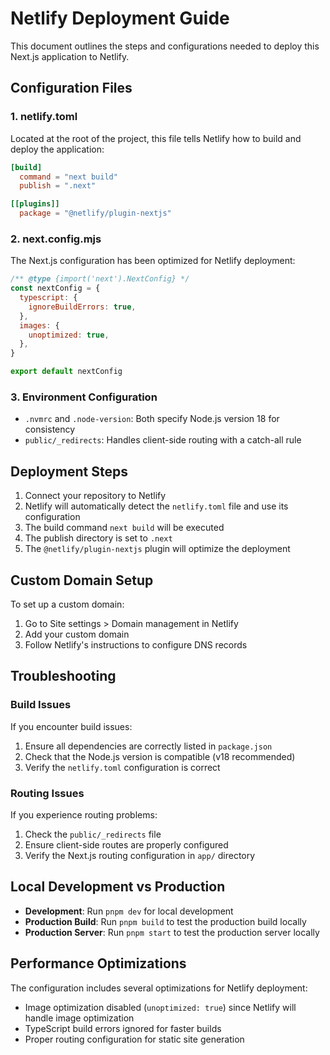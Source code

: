 # Netlify Deployment Guide

This document outlines the steps and configurations needed to deploy this Next.js application to Netlify.

## Configuration Files

### 1. netlify.toml
Located at the root of the project, this file tells Netlify how to build and deploy the application:

```toml
[build]
  command = "next build"
  publish = ".next"

[[plugins]]
  package = "@netlify/plugin-nextjs"
```

### 2. next.config.mjs
The Next.js configuration has been optimized for Netlify deployment:

```javascript
/** @type {import('next').NextConfig} */
const nextConfig = {
  typescript: {
    ignoreBuildErrors: true,
  },
  images: {
    unoptimized: true,
  },
}

export default nextConfig
```

### 3. Environment Configuration
- `.nvmrc` and `.node-version`: Both specify Node.js version 18 for consistency
- `public/_redirects`: Handles client-side routing with a catch-all rule

## Deployment Steps

1. Connect your repository to Netlify
2. Netlify will automatically detect the `netlify.toml` file and use its configuration
3. The build command `next build` will be executed
4. The publish directory is set to `.next`
5. The `@netlify/plugin-nextjs` plugin will optimize the deployment

## Custom Domain Setup

To set up a custom domain:
1. Go to Site settings > Domain management in Netlify
2. Add your custom domain
3. Follow Netlify's instructions to configure DNS records

## Troubleshooting

### Build Issues
If you encounter build issues:
1. Ensure all dependencies are correctly listed in `package.json`
2. Check that the Node.js version is compatible (v18 recommended)
3. Verify the `netlify.toml` configuration is correct

### Routing Issues
If you experience routing problems:
1. Check the `public/_redirects` file
2. Ensure client-side routes are properly configured
3. Verify the Next.js routing configuration in `app/` directory

## Local Development vs Production

- **Development**: Run `pnpm dev` for local development
- **Production Build**: Run `pnpm build` to test the production build locally
- **Production Server**: Run `pnpm start` to test the production server locally

## Performance Optimizations

The configuration includes several optimizations for Netlify deployment:
- Image optimization disabled (`unoptimized: true`) since Netlify will handle image optimization
- TypeScript build errors ignored for faster builds
- Proper routing configuration for static site generation